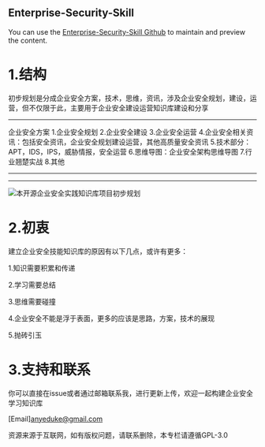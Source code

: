 ## Enterprise-Security-Skill

You can use the [Enterprise-Security-Skill Github](https://github.com/AnyeDuke/Enterprise-Security-Skill/edit/master/README.md) to maintain and preview the content.


# 1.结构

初步规划是分成企业安全方案，技术，思维，资讯，涉及企业安全规划，建设，运营，但不仅限于此，主要用于企业安全建设运营知识库建设和分享

---

企业安全方案
  1.企业安全规划
  2.企业安全建设
  3.企业安全运营
  4.企业安全相关资讯：包括安全资讯，企业安全规划建设运营，其他高质量安全资讯
  5.技术部分：APT，IDS，IPS，威胁情报，安全运营
  6.思维导图：企业安全架构思维导图
  7.行业翘楚实战
  8.其他

---


---

![本开源企业安全实践知识库项目初步规划](https://github.com/AnyeDuke/Enterprise-Security-Skill/blob/master/pic/%E4%BC%81%E4%B8%9A%E5%AE%89%E5%85%A8%E8%BF%90%E8%90%A5%E5%BB%BA%E8%AE%BE%E9%9B%86.png)



# 2.初衷

建立企业安全技能知识库的原因有以下几点，或许有更多：

1.知识需要积累和传递

2.学习需要总结

3.思维需要碰撞

4.企业安全不能是浮于表面，更多的应该是思路，方案，技术的展现

5.抛砖引玉


# 3.支持和联系

你可以直接在issue或者通过邮箱联系我，进行更新上传，欢迎一起构建企业安全学习知识库

[Email]anyeduke@gmail.com

资源来源于互联网，如有版权问题，请联系删除，本专栏请遵循GPL-3.0
